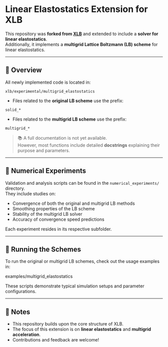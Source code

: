 # Linear Elastostatics Extension for XLB

This repository was **forked from [XLB](https://github.com/XLB)** and extended to include a **solver for linear elastostatics**.  
Additionally, it implements a **multigrid Lattice Boltzmann (LB) scheme** for linear elastostatics.

---

## 🧩 Overview

All newly implemented code is located in:

`xlb/experimental/multigrid_elastostatics`


- Files related to the **original LB scheme** use the prefix:  

`solid_*`

- Files related to the **multigrid LB scheme** use the prefix:  

`multigrid_*`


> 📚 A full documentation is not yet available.  
> However, most functions include detailed **docstrings** explaining their purpose and parameters.

---

## 🧪 Numerical Experiments

Validation and analysis scripts can be found in the `numerical_experiments/` directory.  
They include studies on:

- Convergence of both the original and multigrid LB methods  
- Smoothing properties of the LB scheme  
- Stability of the multigrid LB solver  
- Accuracy of convergence speed predictions

Each experiment resides in its respective subfolder.

---

## 🚀 Running the Schemes

To run the original or multigrid LB schemes, check out the usage examples in:

examples/multigrid_elastostatics


These scripts demonstrate typical simulation setups and parameter configurations.

---

## 📄 Notes

- This repository builds upon the core structure of XLB.  
- The focus of this extension is on **linear elastostatics** and **multigrid acceleration**.  
- Contributions and feedback are welcome!